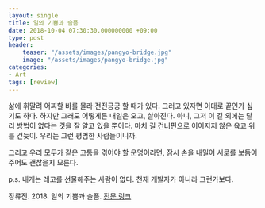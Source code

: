 ```yaml
---
layout: single
title: 일의 기쁨과 슬픔
date: 2018-10-04 07:30:30.000000000 +09:00
type: post
header:
    teaser: "/assets/images/pangyo-bridge.jpg"
    image: "/assets/images/pangyo-bridge.jpg"
categories:
- Art
tags: [review]
---
```


삶에 휘말려 어찌할 바를 몰라 전전긍긍 할 때가 있다. 그러고 있자면 이대로 끝인가 싶기도 하다. 하지만 그래도 어떻게든 내일은 오고, 살아진다. 아니, 그저 이 길 외에는 달리 방법이 없다는 것을 잘 알고 있을 뿐이다. 마치 길 건너편으로 이어지지 않은 육교 위를 걷듯이. 우리는 그런 평범한 사람들이니까.

그리고 우리 모두가 같은 고통을 겪어야 할 운명이라면, 잠시 손을 내밀어 서로를 보듬어 주어도 괜찮을지 모른다. 

p.s. 내게는 레고를 선물해주는 사람이 없다. 천재 개발자가 아니라 그런가보다.

장류진. 2018. 일의 기쁨과 슬픔. [전문 링크](http://magazine.changbi.com/q_posts/%EC%9D%BC%EC%9D%98-%EA%B8%B0%EC%81%A8%EA%B3%BC-%EC%8A%AC%ED%94%94/?board_id=2659)
